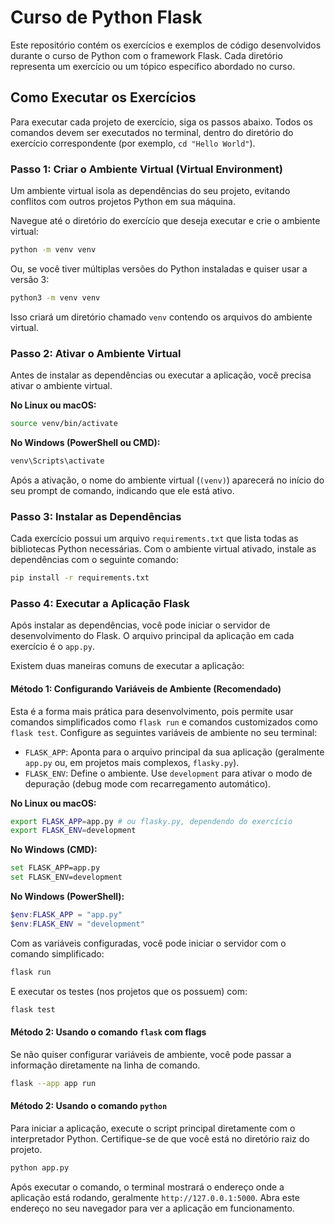 # Curso de Python Flask

Este repositório contém os exercícios e exemplos de código desenvolvidos durante o curso de Python com o framework Flask.
Cada diretório representa um exercício ou um tópico específico abordado no curso.

## Como Executar os Exercícios

Para executar cada projeto de exercício, siga os passos abaixo. Todos os comandos devem ser executados no terminal, dentro do diretório do exercício correspondente (por exemplo, `cd "Hello World"`).

### Passo 1: Criar o Ambiente Virtual (Virtual Environment)

Um ambiente virtual isola as dependências do seu projeto, evitando conflitos com outros projetos Python em sua máquina.

Navegue até o diretório do exercício que deseja executar e crie o ambiente virtual:

```bash
python -m venv venv
```

Ou, se você tiver múltiplas versões do Python instaladas e quiser usar a versão 3:

```bash
python3 -m venv venv
```

Isso criará um diretório chamado `venv` contendo os arquivos do ambiente virtual.

### Passo 2: Ativar o Ambiente Virtual

Antes de instalar as dependências ou executar a aplicação, você precisa ativar o ambiente virtual.

**No Linux ou macOS:**

```bash
source venv/bin/activate
```

**No Windows (PowerShell ou CMD):**

```bash
venv\Scripts\activate
```

Após a ativação, o nome do ambiente virtual (`(venv)`) aparecerá no início do seu prompt de comando, indicando que ele está ativo.

### Passo 3: Instalar as Dependências

Cada exercício possui um arquivo `requirements.txt` que lista todas as bibliotecas Python necessárias. Com o ambiente virtual ativado, instale as dependências com o seguinte comando:

```bash
pip install -r requirements.txt
```

### Passo 4: Executar a Aplicação Flask

Após instalar as dependências, você pode iniciar o servidor de desenvolvimento do Flask. O arquivo principal da aplicação em cada exercício é o `app.py`.

Existem duas maneiras comuns de executar a aplicação:

#### Método 1: Configurando Variáveis de Ambiente (Recomendado)

Esta é a forma mais prática para desenvolvimento, pois permite usar comandos simplificados como `flask run` e comandos customizados como `flask test`. Configure as seguintes variáveis de ambiente no seu terminal:

*   `FLASK_APP`: Aponta para o arquivo principal da sua aplicação (geralmente `app.py` ou, em projetos mais complexos, `flasky.py`).
*   `FLASK_ENV`: Define o ambiente. Use `development` para ativar o modo de depuração (debug mode com recarregamento automático).

**No Linux ou macOS:**
```bash
export FLASK_APP=app.py # ou flasky.py, dependendo do exercício
export FLASK_ENV=development
```

**No Windows (CMD):**
```bash
set FLASK_APP=app.py
set FLASK_ENV=development
```

**No Windows (PowerShell):**
```powershell
$env:FLASK_APP = "app.py"
$env:FLASK_ENV = "development"
```

Com as variáveis configuradas, você pode iniciar o servidor com o comando simplificado:
```bash
flask run
```

E executar os testes (nos projetos que os possuem) com:
```bash
flask test
```

#### Método 2: Usando o comando `flask` com flags

Se não quiser configurar variáveis de ambiente, você pode passar a informação diretamente na linha de comando.

```bash
flask --app app run
```
#### Método 2: Usando o comando `python` 

Para iniciar a aplicação, execute o script principal diretamente com o interpretador Python. Certifique-se de que você está no diretório raiz do projeto.

```bash
python app.py
```

Após executar o comando, o terminal mostrará o endereço onde a aplicação está rodando, geralmente `http://127.0.0.1:5000`. Abra este endereço no seu navegador para ver a aplicação em funcionamento.